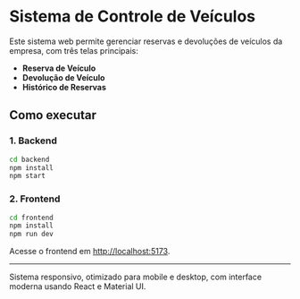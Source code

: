 # Sistema de Controle de Veículos

Este sistema web permite gerenciar reservas e devoluções de veículos da empresa, com três telas principais:

- **Reserva de Veículo**
- **Devolução de Veículo**
- **Histórico de Reservas**

## Como executar

### 1. Backend
```sh
cd backend
npm install
npm start
```

### 2. Frontend
```sh
cd frontend
npm install
npm run dev
```

Acesse o frontend em [http://localhost:5173](http://localhost:5173).

---




Sistema responsivo, otimizado para mobile e desktop, com interface moderna usando React e Material UI.
